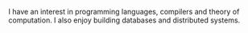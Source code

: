 I have an interest in programming languages, compilers and theory of computation. I also enjoy building databases and distributed systems. 

